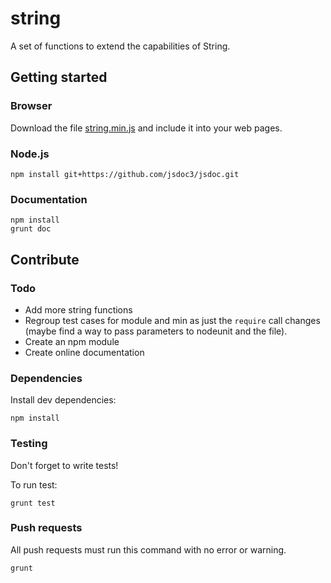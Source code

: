 # string

A set of functions to extend the capabilities of String.

## Getting started
### Browser
Download the file [string.min.js](js/string.min.js) and include it into your web pages.

### Node.js
```shell
npm install git+https://github.com/jsdoc3/jsdoc.git
```

### Documentation
```shell
npm install
grunt doc
```

## Contribute

### Todo
* Add more string functions
* Regroup test cases for module and min as just the `require` call changes (maybe find a way to pass parameters to nodeunit and the file).
* Create an npm module
* Create online documentation

### Dependencies
Install dev dependencies:
```shell
npm install
```

### Testing
Don't forget to write tests!

To run test:
```shell
grunt test
```

### Push requests
All push requests must run this command with no error or warning.
```shell
grunt
```
